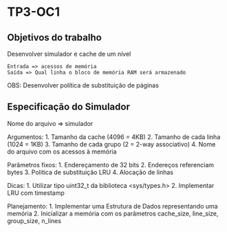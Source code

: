 # TP3-OC1

## Objetivos do trabalho

Desenvolver simulador e cache de um nível
	
	Entrada => acessos de memória
	Saída => Qual linha o bloco de memória RAM será armazenado

OBS: Desenvolver política de substituição de páginas

## Especificação do Simulador
Nome do arquivo => simulador

Argumentos:
	1. Tamanho da cache (4096 = 4KB)
	2. Tamanho de cada linha (1024 = 1KB)
	3. Tamanho de cada grupo (2 = 2-way associativo)
	4. Nome do arquivo com os acessos à memória
	
Parâmetros fixos:
	1. Endereçamento de 32 bits
	2. Endereços referenciam bytes
	3. Politica de substituição LRU
	4. Alocação de linhas

Dicas:
	1. Utilizar tipo uint32_t da biblioteca <sys/types.h>
	2. Implementar LRU com timestamp

Planejamento:
	1. Implementar uma Estrutura de Dados representando uma memória
	2. Inicializar a memória com os parâmetros cache_size, line_size, group_size, n_lines

